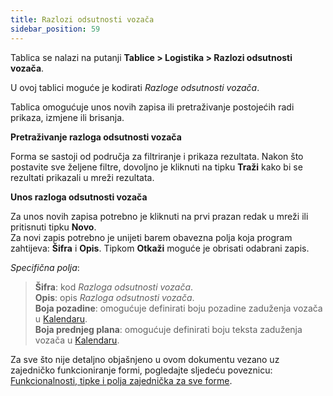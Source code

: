 ```yaml
---
title: Razlozi odsutnosti vozača
sidebar_position: 59
---
```


Tablica se nalazi na putanji **Tablice > Logistika > Razlozi odsutnosti vozača**.

U ovoj tablici moguće je kodirati *Razloge odsutnosti vozača*.

Tablica omogućuje unos novih zapisa ili pretraživanje postojećih radi prikaza, izmjene ili brisanja.  

**Pretraživanje razloga odsutnosti vozača**

Forma se sastoji od područja za filtriranje i prikaza rezultata. Nakon što postavite sve željene filtre, dovoljno je kliknuti na tipku **Traži** kako bi se rezultati prikazali u mreži rezultata.  

**Unos razloga odsutnosti vozača**

Za unos novih zapisa potrebno je kliknuti na prvi prazan redak u mreži ili pritisnuti tipku **Novo**.     
Za novi zapis potrebno je unijeti barem obavezna polja koja program zahtijeva: **Šifra** i **Opis**.
Tipkom **Otkaži** moguće je obrisati odabrani zapis.  

*Specifična polja*: 

> **Šifra**: kod *Razloga odsutnosti vozača*.   
> **Opis**: opis *Razloga odsutnosti vozača*.   
> **Boja pozadine**: omogućuje definirati boju pozadine zaduženja vozača u [Kalendaru](/docs/logistics/shipping/calendar).     
> **Boja prednjeg plana**: omogućuje definirati boju teksta zaduženja vozača u [Kalendaru](/docs/logistics/shipping/calendar).     

Za sve što nije detaljno objašnjeno u ovom dokumentu vezano uz zajedničko funkcioniranje formi, pogledajte sljedeću poveznicu: [Funkcionalnosti, tipke i polja zajednička za sve forme](/docs/guide/common).